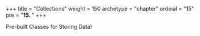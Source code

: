 +++
title = "Collections"
weight = 150
archetype = "chapter"
ordinal = "15"
pre = "<b>15. </b>"
+++


Pre-built Classes for Storing Data!